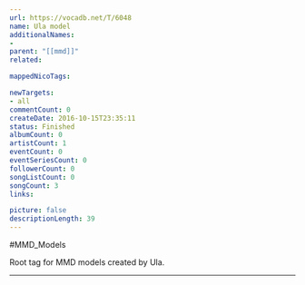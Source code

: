 ```yaml
---
url: https://vocadb.net/T/6048
name: Ula model
additionalNames: 
- 
parent: "[[mmd]]"
related:

mappedNicoTags:

newTargets:
- all
commentCount: 0
createDate: 2016-10-15T23:35:11
status: Finished
albumCount: 0
artistCount: 1
eventCount: 0
eventSeriesCount: 0
followerCount: 0
songListCount: 0
songCount: 3
links: 

picture: false
descriptionLength: 39
---
```


#MMD_Models

Root tag for MMD models created by Ula.

---

